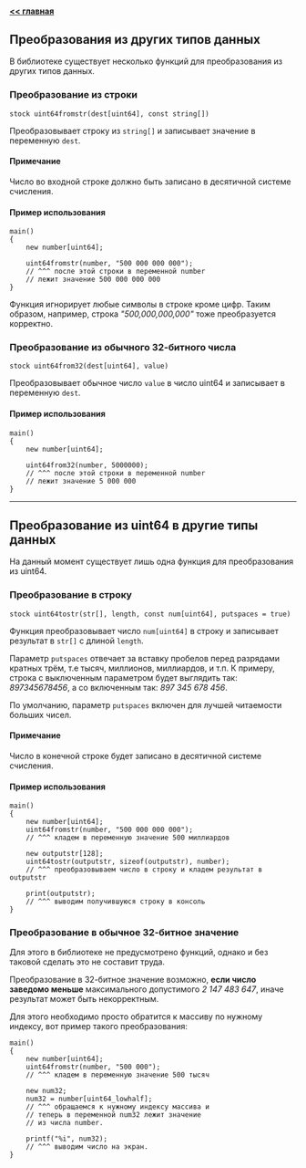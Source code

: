 #### [<< главная](../Main.md)
## Преобразования из других типов данных
В библиотеке существует несколько функций для преобразования из других типов данных.

### Преобразование из строки
```pawn
stock uint64fromstr(dest[uint64], const string[])
```

Преобразовывает строку из <code>string[]</code> и записывает значение в переменную <code>dest</code>.

#### Примечание
Число во входной строке должно быть записано в десятичной системе счисления.

#### Пример использования
```pawn
main()
{
    new number[uint64];

    uint64fromstr(number, "500 000 000 000");
    // ^^^ после этой строки в переменной number
    // лежит значение 500 000 000 000
}
```

Функция игнорирует любые символы в строке кроме цифр. Таким образом, например, строка *"500,000,000,000"* тоже преобразуется корректно.

### Преобразование из обычного 32-битного числа
```pawn
stock uint64from32(dest[uint64], value)
```

Преобразовывает обычное число <code>value</code> в число uint64 и записывает в переменную <code>dest</code>.

#### Пример использования
```pawn
main()
{
    new number[uint64];

    uint64from32(number, 5000000);
    // ^^^ после этой строки в переменной number
    // лежит значение 5 000 000
}
```
<hr>

## Преобразование из uint64 в другие типы данных
На данный момент существует лишь одна функция для преобразования из uint64.

### Преобразование в строку
```pawn
stock uint64tostr(str[], length, const num[uint64], putspaces = true)
```

Функция преобразовывает число <code>num[uint64]</code> в строку и записывает результат в <code>str[]</code> с длиной <code>length</code>.

Параметр <code>putspaces</code> отвечает за вставку пробелов перед разрядами кратных трём, т.е тысяч, миллионов, миллиардов, и т.п. К примеру, строка с выключенным параметром будет выглядить так: *897345678456*, а со включенным так: *897 345 678 456*.

По умолчанию, параметр <code>putspaces</code> включен для лучшей читаемости больших чисел.

#### Примечание
Число в конечной строке будет записано в десятичной системе счисления.

#### Пример использования
```pawn
main()
{
    new number[uint64];
    uint64fromstr(number, "500 000 000 000");
    // ^^^ кладем в переменную значение 500 миллиардов

    new outputstr[128];
    uint64tostr(outputstr, sizeof(outputstr), number);
    // ^^^ преобразовываем число в строку и кладем результат в outputstr

    print(outputstr);
    // ^^^ выводим получившуюся строку в консоль
}
```

### Преобразование в обычное 32-битное значение
Для этого в библиотеке не предусмотрено функций, однако и без таковой сделать это не составит труда.

Преобразование в 32-битное значение возможно, **если число заведомо меньше** максимального допустимого *2 147 483 647*, иначе результат может быть некорректным.

Для этого необходимо просто обратится к массиву по нужному индексу, вот пример такого преобразования:

```pawn
main()
{
    new number[uint64];
    uint64fromstr(number, "500 000");
    // ^^^ кладем в переменную значение 500 тысяч

    new num32;
    num32 = number[uint64_lowhalf];
    // ^^^ обращаемся к нужному индексу массива и
    // теперь в переменной num32 лежит значение
    // из числа number.

    printf("%i", num32);
    // ^^^ выводим число на экран.
}
```